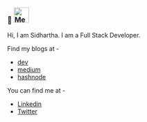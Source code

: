 <h3>👋 <img src="https://i.imgur.com/veZrcC7.gif" alt="Meaow" width="35" /></h3>
Hi, I am Sidhartha. I am a Full Stack Developer.
<br />

Find my blogs at - <br />
- [dev](https://dev.to/ahtrahdis7) <br />
- [medium](https://ahtrahdis7.medium.com) <br />
- [hashnode](https://ahtrahdis7.hashnode.dev) <br />

You can find me at - <br />
- [Linkedin](https://www.linkedin.com/in/mallicksidhartha7/) <br />
- [Twitter](https://twitter.com/SidMallick7) <br />
